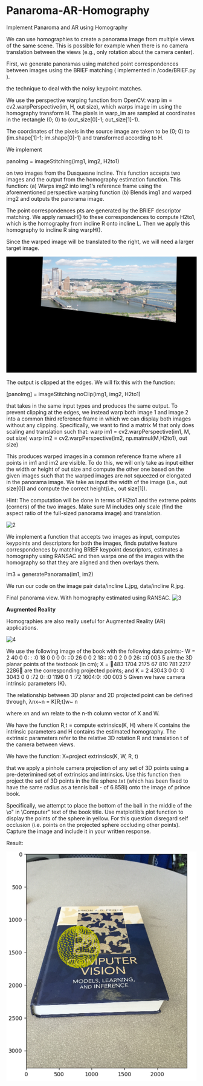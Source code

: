 # Panaroma-AR-Homography
Implement Panaroma and AR using Homography

We can use homographies to create a panorama image from multiple views of the
same scene. This is possible for example when there is no camera translation between the
views (e.g., only rotation about the camera center).

First, we generate panoramas using matched point correspondences between images using the BRIEF matching ( implemented in /code/BRIEF.py ). 

the technique to deal with the noisy keypoint matches.

We use the perspective warping function from OpenCV: warp im =
cv2.warpPerspective(im, H, out size), which warps image im using the homography transform H. The pixels in warp_im are sampled at coordinates in the rectangle (0; 0) to (out_size[0]-1; out_size[1]-1).

The coordinates of the pixels in the source image are taken to be (0; 0) to (im.shape[1]-1; im.shape[0]-1) and transformed according to H. 

We implement 

panoImg = imageStitching(img1, img2, H2to1)

on two images from the Dusquesne incline. 
This function accepts two images and the
output from the homography estimation function. This function:
(a) Warps img2 into img1’s reference frame using the aforementioned perspective warping function
(b) Blends img1 and warped img2 and outputs the panorama image.

The point correspondences pts are generated by the BRIEF descriptor matching.
We apply ransacH() to these correspondences to compute H2to1, which is the homography from incline R onto incline L. Then we apply this homography to incline R sing warpH().

Since the warped image will be translated to the right, we will need a larger target image.

![1](/results/6_1.jpg)

The output is clipped at the edges. We will fix this with the function:

[panoImg] = imageStitching noClip(img1, img2, H2to1)

that takes in the same input types and produces the same output.
To prevent clipping at the edges, we instead warp both image 1 and image 2 into a common third reference frame in which we can display both images without any clipping. Specifically, we want to find a matrix M that only does scaling and translation
such that:
warp im1 = cv2.warpPerspective(im1, M, out size)
warp im2 = cv2.warpPerspective(im2, np.matmul(M,H2to1), out size)

This produces warped images in a common reference frame where all points in im1 and im2 are visible. To do this, we will only take as input either the width or height of out size and compute the other one based on the given images such that the warped
images are not squeezed or elongated in the panorama image. We take as input the width of the image (i.e., out size[0]) and  compute the correct height(i.e., out size[1]).

Hint: The computation will be done in terms of H2to1 and the extreme points
(corners) of the two images. Make sure M includes only scale (find the aspect ratio of the full-sized panorama image) and translation.

![2](/results/6_2.jpg)

We implement a function that accepts two images as input, computes keypoints and descriptors for both the images, finds putative feature correspondences by matching BRIEF keypoint descriptors, estimates a homography using RANSAC and then warps one of the images with the homography so that they are aligned and then overlays them.

im3 = generatePanorama(im1, im2)

We run our code on the image pair data/incline L.jpg, data/incline R.jpg.

Final panorama view. With homography estimated using RANSAC.
![3](/results/6_3.jpg)


**Augmented Reality**

Homographies are also really useful for Augmented Reality (AR) applications.

![4](/results/pb.png)

We use the following image of the book with the following data points:-
W = 2 40 0 0: : :0 18 0 0 0 0: ::0 26 0 0 2 18:: :0 0 2 0 0 26: ::0 003 5
are the 3D planar points of the textbook (in cm);
X = 483 1704 2175 67 810 781 2217 2286
are the corresponding projected points; and
K = 2 43043 0 0: :0 3043 0 0 :72 0: :0 1196 0 1 :72 1604:0: :00 003 5
Given we have camera intrinsic parameters (K).

The relationship between 3D planar and 2D projected point can be defined through,
λnx~n = K[R;t]w~ n 

where xn and wn relate to the n-th column vector of X and W.

We have the function R,t = compute extrinsics(K, H) where K contains the intrinsic parameters and H contains the estimated homography.
The extrinsic parameters refer to the relative 3D rotation R and translation t of the camera between views. 

We have the function:
X=project extrinsics(K, W, R, t)

that we apply a pinhole camera projection of any set of 3D points using a pre-deterimined set of extrinsics and intrinsics. Use this function then project the set of 3D points in the file sphere.txt (which has been fixed to have the same radius as a tennis ball - of 6.858l) onto the image of prince book.

Specifically, we attempt to place the bottom of the ball in the middle of the \o" in \Computer" text
of the book title. Use matplotlib’s plot function to display the points of the sphere in
yellow. For this question disregard self occlusion (i.e. points on the projected sphere
occluding other points). Capture the image and include it in your written response.

Result:

![5](/results/pb2.png)
